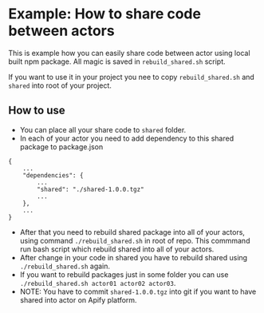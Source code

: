 # Example: How to share code between actors

This is example how you can easily share code between actor using local built npm package. All magic is saved in `rebuild_shared.sh` script.

If you want to use it in your project you nee to copy `rebuild_shared.sh` and `shared` into root of your project.

## How to use

- You can place all your share code to `shared` folder.
- In each of your actor you need to add dependency to this shared package to package.json
```
{
	...
	"dependencies": {
		...
		"shared": "./shared-1.0.0.tgz"
		...
	},
	...
}
```
- After that you need to rebuild shared package into all of your actors, using command `./rebuild_shared.sh` in root of repo.
This commmand run bash script which rebuild shared into all of your actors.
- After change in your code in shared you have to rebuild shared using `./rebuild_shared.sh` again.
- If you want to rebuild packages just in some folder you can use `./rebuild_shared.sh actor01 actor02 actor03`.
- NOTE: You have to commit `shared-1.0.0.tgz` into git if you want to have shared into actor on Apify platform.
